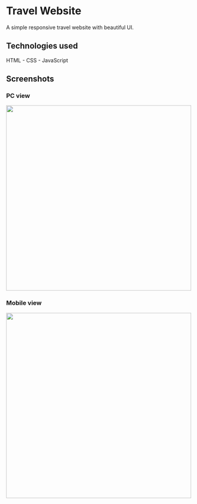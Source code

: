 # Travel Website

A simple responsive travel website with beautiful UI.

## Technologies used

HTML - CSS - JavaScript

## Screenshots

### PC view

<img src="../assets/desktop.gif" height="500em" />

### Mobile view

<img src="../assets/mobile.gif" height="500em" />




